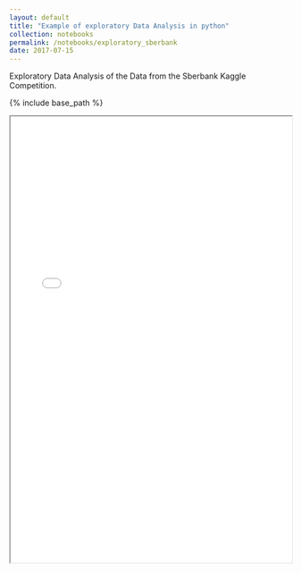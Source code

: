 ```yaml
---
layout: default
title: "Example of exploratory Data Analysis in python"
collection: notebooks
permalink: /notebooks/exploratory_sberbank
date: 2017-07-15
---
```


Exploratory Data Analysis of the Data from the Sberbank Kaggle Competition.

{% include base_path %}

<iframe src="{{ base_path }}/files/notebooks_html/Exploratory_Example.html" width="100%" height="800"></iframe>



